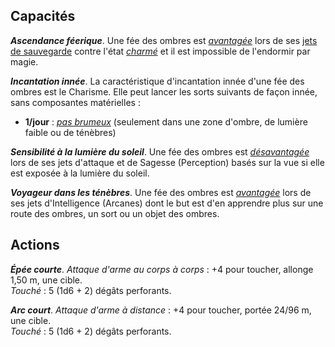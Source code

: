 ## Capacités
_**Ascendance féerique**_. Une fée des ombres est [_avantagée_](/utiliser-les-caracteristiques/#avantage-et-desavantage) lors de ses [jets de sauvegarde](/utiliser-les-caracteristiques/#jets-de-sauvegarde) contre l'état [_charmé_](/gerer-la-sante-du-personnage/#charme) et il est impossible de l'endormir par magie.

_**Incantation innée**_. La caractéristique d'incantation innée d'une fée des ombres est le Charisme. Elle peut lancer les sorts suivants de façon innée, sans composantes matérielles :
* **1/jour** : [_pas brumeux_](/grimoire/pas-brumeux/) (seulement dans une zone d'ombre, de lumière faible ou de ténèbres)

_**Sensibilité à la lumière du soleil**_. Une fée des ombres est [_désavantagée_](/utiliser-les-caracteristiques/#avantage-et-desavantage) lors de ses jets d'attaque et de Sagesse (Perception) basés sur la vue si elle est exposée à la lumière du soleil.

_**Voyageur dans les ténèbres**_. Une fée des ombres est [_avantagée_](/utiliser-les-caracteristiques/#avantage-et-desavantage) lors de ses jets d'Intelligence (Arcanes) dont le but est d'en apprendre plus sur une route des ombres, un sort ou un objet des ombres.

## Actions
_**Épée courte**_. _Attaque d'arme au corps à corps_ : +4 pour toucher, allonge 1,50 m, une cible.  
_Touché_ : 5 (1d6 + 2) dégâts perforants.

_**Arc court**_. _Attaque d'arme à distance_ : +4 pour toucher, portée 24/96 m, une cible.  
_Touché_ : 5 (1d6 + 2) dégâts perforants.
